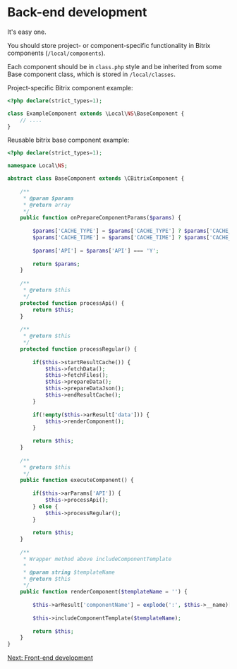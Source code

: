 # Back-end development

It's easy one. 

You should store project- or component-specific functionality in Bitrix components (`/local/components`). 

Each component should be in `class.php` style and be inherited from some Base component class, which is stored in `/local/classes`.

Project-specific Bitrix component example:

```php
<?php declare(strict_types=1);

class ExampleComponent extends \Local\NS\BaseComponent {
	// ....
}
```


Reusable bitrix base component example:

```php
<?php declare(strict_types=1);

namespace Local\NS;

abstract class BaseComponent extends \CBitrixComponent {
    
    /**
     * @param $params
     * @return array
     */
    public function onPrepareComponentParams($params) {
        
        $params['CACHE_TYPE'] = $params['CACHE_TYPE'] ? $params['CACHE_TYPE'] : 'A';
        $params['CACHE_TIME'] = $params['CACHE_TIME'] ? $params['CACHE_TIME'] : DEFAULT_CACHE_TIME;
        
        $params['API'] = $params['API'] === 'Y';
    
        return $params;
    }
    
    /**
     * @return $this
     */
    protected function processApi() {
        return $this;
    }
    
    /**
     * @return $this
     */
    protected function processRegular() {
        
        if($this->startResultCache()) {
            $this->fetchData();
            $this->fetchFiles();
            $this->prepareData();
            $this->prepareDataJson();
            $this->endResultCache();
        }
        
        if(!empty($this->arResult['data'])) {
            $this->renderComponent();
        }
        
        return $this;
    }
    
    /**
     * @return $this
     */
    public function executeComponent() {
        
        if($this->arParams['API']) {
            $this->processApi();
        } else {
            $this->processRegular();
        }
        
        return $this;
    }
    
    /**
     * Wrapper method above includeComponentTemplate
     *
     * @param string $templateName
     * @return $this
     */
    public function renderComponent($templateName = '') {
        
        $this->arResult['componentName'] = explode(':', $this->__name)[1];
        
        $this->includeComponentTemplate($templateName);
        
        return $this;
    }
}
```

[Next: Front-end development](./front-end-development.md)